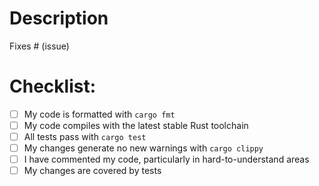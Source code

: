 <!--
    The title should start with one of the following:
        feat, fix, docs, style, refactor, perf, test, build, ci, chore, revert
    For example: "feat: Frobnicate syntax"
-->

# Description

<!--
    Please include a summary of the change and which issue is fixed.
    If there's no issue, please explain why this change is needed.
    If this is a breaking change, add the word **BREAKING** in bold.
-->

Fixes # (issue)

# Checklist:

- [ ] My code is formatted with `cargo fmt`
- [ ] My code compiles with the latest stable Rust toolchain
- [ ] All tests pass with `cargo test`
- [ ] My changes generate no new warnings with `cargo clippy`
- [ ] I have commented my code, particularly in hard-to-understand areas
- [ ] My changes are covered by tests
